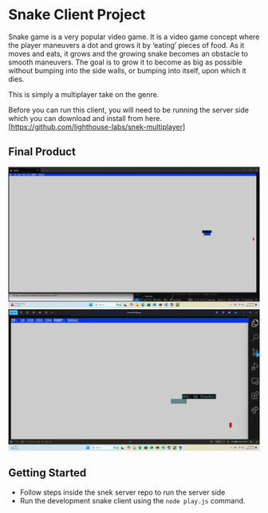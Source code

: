 # Snake Client Project

Snake game is a very popular video game. It is a video game concept where the player maneuvers a dot and grows it by ‘eating’ pieces of food. As it moves and eats, it grows and the growing snake becomes an obstacle to smooth maneuvers. The goal is to grow it to become as big as possible without bumping into the side walls, or bumping into itself, upon which it dies.

This is simply a multiplayer take on the genre.

Before you can run this client, you will need to be running the server side which you can download and install from here. [https://github.com/lighthouse-labs/snek-multiplayer]

## Final Product

!["The opening screen"](./screenshot1.png?raw=true)
!["Game play with custom message](./screenshot2.png?raw=true)



## Getting Started

- Follow steps inside the snek server repo to run the server side
- Run the development snake client using the `node play.js` command.